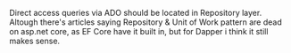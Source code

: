 ﻿Direct access queries via ADO should be located in Repository layer.
Altough there's articles saying Repository & Unit of Work pattern are dead on asp.net core, as EF Core have it built in, but for Dapper i think it still makes sense.